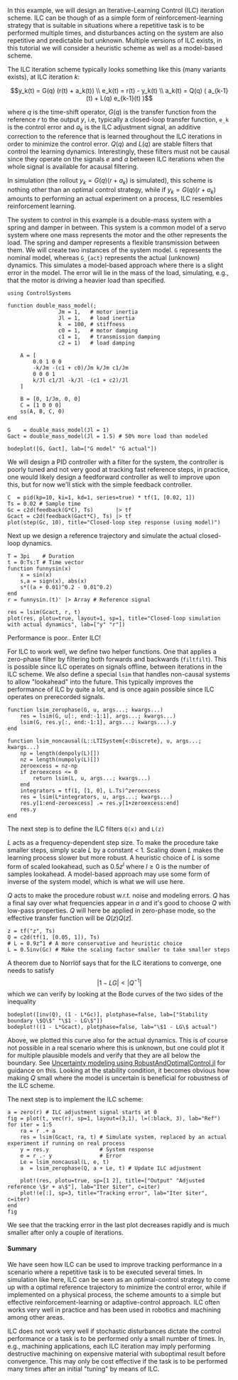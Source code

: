 In this example, we will design an Iterative-Learning Control (ILC) iteration scheme. ILC can be though of as a simple form of reinforcement-learning strategy that is suitable in situations where a repetitive task is to be performed multiple times, and disturbances acting on the system are also repetitive and predictable but unknown. Multiple versions of ILC exists, in this tutorial we will consider a heuristic scheme as well as a model-based scheme. 

The ILC iteration scheme typically looks something like this (many variants exists), at ILC iteration $k$:
```math
y_k(t) = G(q) (r(t) + a_k(t)) \\
e_k(t) = r(t) - y_k(t) \\
a_k(t) = Q(q) ( a_{k-1}(t) + L(q) e_{k-1}(t) )
```
where $q$ is the time-shift operator, $G(q)$ is the transfer function from the reference $r$ to the output $y$, i.e, typically a closed-loop transfer function, `e_k` is the control error and $a_k$ is the ILC adjustment signal, an additive correction to the reference that is learned throughout the ILC iterations in order to minimize the control error. $Q(q)$ and $L(q)$ are stable filters that control the learning dynamics. Interestingly, these filters must not be causal since they operate on the signals $e$ and $a$ between ILC iterations when the whole signal is available for acausal filtering. 

In simulation (the rollout $y_k = G(q) (r + a_k)$ is simulated), this scheme is nothing other than an optimal control strategy, while if $y_k = G(q) (r + a_k)$ amounts to performing an actual experiment on a process, ILC resembles reinforcement learning.

The system to control in this example is a double-mass system with a spring and damper in between. This system is a common model of a servo system where one mass represents the motor and the other represents the load. The spring and damper represents a flexible transmission between them. We will create two instances of the system model. ``G`` represents the nominal model, whereas ``G_{act}`` represents the actual (unknown) dynamics. This simulates a model-based approach where there is a slight error in the model. The error will lie in the mass of the load, simulating, e.g., that the motor is driving a heavier load than specified. 

```@example ilc
using ControlSystems

function double_mass_model(; 
                Jm = 1,   # motor inertia
                Jl = 1,   # load inertia
                k  = 100, # stiffness
                c0 = 1,   # motor damping
                c1 = 1,   # transmission damping
                c2 = 1)   # load damping

    A = [
        0.0 1 0 0
        -k/Jm -(c1 + c0)/Jm k/Jm c1/Jm
        0 0 0 1
        k/Jl c1/Jl -k/Jl -(c1 + c2)/Jl
    ]

    B = [0, 1/Jm, 0, 0]
    C = [1 0 0 0]
    ss(A, B, C, 0)
end

G    = double_mass_model(Jl = 1)
Gact = double_mass_model(Jl = 1.5) # 50% more load than modeled

bodeplot([G, Gact], lab=["G model" "G actual"])
```
We will design a PID controller with a filter for the system, the controller is poorly tuned and not very good at tracking fast reference steps, in practice, one would likely design a feedforward controller as well to improve upon this, but for now we'll stick with the simple feedback controller.

```@example ilc
C  = pid(kp=10, ki=1, kd=1, series=true) * tf(1, [0.02, 1])
Ts = 0.02 # Sample time
Gc = c2d(feedback(G*C), Ts)       |> tf
Gcact = c2d(feedback(Gact*C), Ts) |> tf
plot(step(Gc, 10), title="Closed-loop step response (using model)")
```

Next up we design a reference trajectory and simulate the actual closed-loop dynamics.
```@example ilc
T = 3pi    # Duration
t = 0:Ts:T # Time vector
function funnysin(x)
    x = sin(x)
    s,a = sign(x), abs(x)
    s*((a + 0.01)^0.2 - 0.01^0.2)
end
r = funnysin.(t)' |> Array # Reference signal

res = lsim(Gcact, r, t)
plot(res, plotu=true, layout=1, sp=1, title="Closed-loop simulation with actual dynamics", lab=["y" "r"])
```
Performance is poor.. Enter ILC!

For ILC to work well, we define two helper functions. One that applies a zero-phase filter by filtering both forwards and backwards (`filtfilt`). This is possible since ILC operates on signals offline, between iterations in the ILC scheme. We also define a special `lsim` that handles non-causal systems to allow "lookahead" into the future. This typically improves the performance of ILC by quite a lot, and is once again possible since ILC operates on prerecorded signals. 

```@example ilc
function lsim_zerophase(G, u, args...; kwargs...)
    res = lsim(G, u[:, end:-1:1], args...; kwargs...)
    lsim(G, res.y[:, end:-1:1], args...; kwargs...).y
end

function lsim_noncausal(L::LTISystem{<:Discrete}, u, args...; kwargs...)
    np = length(denpoly(L)[])
    nz = length(numpoly(L)[])
    zeroexcess = nz-np
    if zeroexcess <= 0
        return lsim(L, u, args...; kwargs...)
    end
    integrators = tf(1, [1, 0], L.Ts)^zeroexcess
    res = lsim(L*integrators, u, args...; kwargs...)
    res.y[1:end-zeroexcess] .= res.y[1+zeroexcess:end]
    res.y
end
```

The next step is to define the ILC filters ``Q(x)`` and ``L(z)``

$L$ acts as a frequency-dependent step size. To make the procedure take smaller steps, simply scale $L$ by a constant < 1. Scaling down $L$ makes the learning process slower but more robust. A heuristic choice of $L$ is some form of scaled lookahead, such as $0.5z^l$ where $l \geq 0$ is the number of samples lookahead. A model-based approach may use some form of inverse of the system model, which is what we will use here.

$Q$ acts to make the procedure robust w.r.t. noise and modeling errors. $Q$ has a final say over what frequencies appear in $a$ and it's good to choose $Q$ with low-pass properties. $Q$ will here be applied in zero-phase mode, so the effective transfer function will be $Q(z)Q(z̄)$.

```@example ilc
z = tf("z", Ts)
Q = c2d(tf(1, [0.05, 1]), Ts)
# L = 0.9z^1 # A more conservative and heuristic choice
L = 0.5inv(Gc) # Make the scaling factor smaller to take smaller steps
```

A theorem due to Norrlöf says that for the ILC iterations to converge, one needs to satisfy
$$| 1 - LG | < |Q^{-1}|$$
which we can verify by looking at the Bode curves of the two sides of the inequality
```@example ilc
bodeplot([inv(Q), (1 - L*Gc)], plotphase=false, lab=["Stability boundary \$Q\$" "\$1 - LG\$"])
bodeplot!((1 - L*Gcact), plotphase=false, lab="\$1 - LG\$ actual")
```
Above, we plotted this curve also for the actual dynamics. This is of course not possible in a real scenario where this is unknown, but one could plot it for multiple plausible models and verify that they are all below the boundary. See [Uncertainty modeling using RobustAndOptimalControl.jl](https://juliacontrol.github.io/RobustAndOptimalControl.jl/dev/uncertainty/) for guidance on this. Looking at the stability condition, it becomes obvious how making $Q$ small where the model is uncertain is beneficial for robustness of the ILC scheme.

The next step is to implement the ILC scheme:

```@example ilc
a = zero(r) # ILC adjustment signal starts at 0
fig = plot(t, vec(r), sp=1, layout=(3,1), l=(:black, 3), lab="Ref")
for iter = 1:5
    ra = r .+ a
    res = lsim(Gcact, ra, t) # Simulate system, replaced by an actual experiment if running on real process
    y = res.y                # System response
    e = r .- y               # Error
    Le = lsim_noncausal(L, e, t)
    a  = lsim_zerophase(Q, a + Le, t) # Update ILC adjustment

    plot!(res, plotu=true, sp=[1 2], title=["Output" "Adjusted reference \$r + a\$"], lab="Iter $iter", c=iter)
    plot!(e[:], sp=3, title="Tracking error", lab="Iter $iter", c=iter)
end
fig
```
We see that the tracking error in the last plot decreases rapidly and is much smaller after only a couple of iterations. 

#### Summary
We have seen how ILC can be used to improve tracking performance in a scenario where a repetitive task is to be executed several times. In simulation like here, ILC can be seen as an optimal-control strategy to come up with a optimal reference trajectory to minimize the control error, while if implemented on a physical process, the scheme amounts to a simple but effective reinforcement-learning or adaptive-control approach. ILC often works very well in practice and has been used in robotics and machining among other areas. 

ILC does not work very well if stochastic disturbances dictate the control performance or a task is to be performed only a small number of times. In, e.g., machining applications, each ILC iteration may imply performing destructive machining on expensive material with suboptimal result before convergence. This may only be cost effective if the task is to be performed many times after an initial "tuning" by means of ILC.